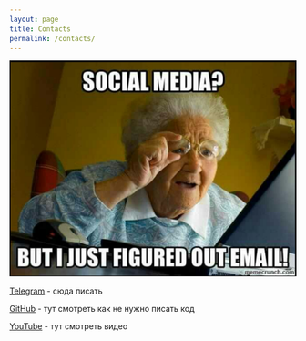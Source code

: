 ```yaml
---
layout: page
title: Contacts
permalink: /contacts/
---
```


![Social Media Meme](/assets/sm-meme.png)

[Telegram](https://t.me/ruska112) - cюда писать

[GitHub](https://github.com/ruska112x) - тут смотреть как не нужно писать код

[YouTube](https://www.youtube.com/@ruska112x) - тут смотреть видео
